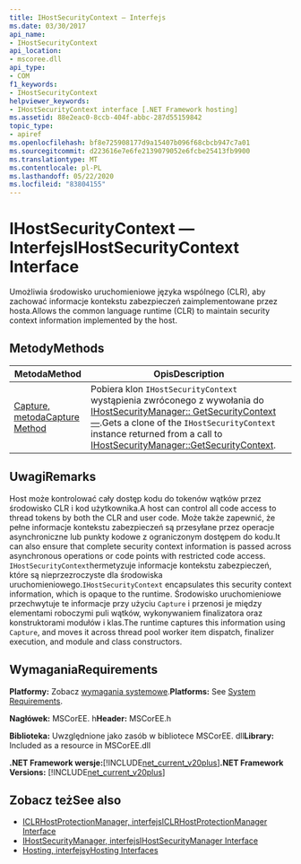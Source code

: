 ```yaml
---
title: IHostSecurityContext — Interfejs
ms.date: 03/30/2017
api_name:
- IHostSecurityContext
api_location:
- mscoree.dll
api_type:
- COM
f1_keywords:
- IHostSecurityContext
helpviewer_keywords:
- IHostSecurityContext interface [.NET Framework hosting]
ms.assetid: 88e2eac0-8ccb-404f-abbc-287d55159842
topic_type:
- apiref
ms.openlocfilehash: bf8e725908177d9a15407b096f68cbcb947c7a01
ms.sourcegitcommit: d223616e7e6fe2139079052e6fcbe25413fb9900
ms.translationtype: MT
ms.contentlocale: pl-PL
ms.lasthandoff: 05/22/2020
ms.locfileid: "83804155"
---
```

# <a name="ihostsecuritycontext-interface"></a><span data-ttu-id="5dccd-102">IHostSecurityContext — Interfejs</span><span class="sxs-lookup"><span data-stu-id="5dccd-102">IHostSecurityContext Interface</span></span>
<span data-ttu-id="5dccd-103">Umożliwia środowisko uruchomieniowe języka wspólnego (CLR), aby zachować informacje kontekstu zabezpieczeń zaimplementowane przez hosta.</span><span class="sxs-lookup"><span data-stu-id="5dccd-103">Allows the common language runtime (CLR) to maintain security context information implemented by the host.</span></span>  
  
## <a name="methods"></a><span data-ttu-id="5dccd-104">Metody</span><span class="sxs-lookup"><span data-stu-id="5dccd-104">Methods</span></span>  
  
|<span data-ttu-id="5dccd-105">Metoda</span><span class="sxs-lookup"><span data-stu-id="5dccd-105">Method</span></span>|<span data-ttu-id="5dccd-106">Opis</span><span class="sxs-lookup"><span data-stu-id="5dccd-106">Description</span></span>|  
|------------|-----------------|  
|[<span data-ttu-id="5dccd-107">Capture, metoda</span><span class="sxs-lookup"><span data-stu-id="5dccd-107">Capture Method</span></span>](../../../../docs/framework/unmanaged-api/hosting/ihostsecuritycontext-capture-method.md)|<span data-ttu-id="5dccd-108">Pobiera klon `IHostSecurityContext` wystąpienia zwróconego z wywołania do [IHostSecurityManager:: GetSecurityContext —](ihostsecuritymanager-getsecuritycontext-method.md).</span><span class="sxs-lookup"><span data-stu-id="5dccd-108">Gets a clone of the `IHostSecurityContext` instance returned from a call to [IHostSecurityManager::GetSecurityContext](ihostsecuritymanager-getsecuritycontext-method.md).</span></span>|  
  
## <a name="remarks"></a><span data-ttu-id="5dccd-109">Uwagi</span><span class="sxs-lookup"><span data-stu-id="5dccd-109">Remarks</span></span>  
 <span data-ttu-id="5dccd-110">Host może kontrolować cały dostęp kodu do tokenów wątków przez środowisko CLR i kod użytkownika.</span><span class="sxs-lookup"><span data-stu-id="5dccd-110">A host can control all code access to thread tokens by both the CLR and user code.</span></span> <span data-ttu-id="5dccd-111">Może także zapewnić, że pełne informacje kontekstu zabezpieczeń są przesyłane przez operacje asynchroniczne lub punkty kodowe z ograniczonym dostępem do kodu.</span><span class="sxs-lookup"><span data-stu-id="5dccd-111">It can also ensure that complete security context information is passed across asynchronous operations or code points with restricted code access.</span></span> <span data-ttu-id="5dccd-112">`IHostSecurityContext`hermetyzuje informacje kontekstu zabezpieczeń, które są nieprzezroczyste dla środowiska uruchomieniowego.</span><span class="sxs-lookup"><span data-stu-id="5dccd-112">`IHostSecurityContext` encapsulates this security context information, which is opaque to the runtime.</span></span> <span data-ttu-id="5dccd-113">Środowisko uruchomieniowe przechwytuje te informacje przy użyciu `Capture` i przenosi je między elementami roboczymi puli wątków, wykonywaniem finalizatora oraz konstruktorami modułów i klas.</span><span class="sxs-lookup"><span data-stu-id="5dccd-113">The runtime captures this information using `Capture`, and moves it across thread pool worker item dispatch, finalizer execution, and module and class constructors.</span></span>  
  
## <a name="requirements"></a><span data-ttu-id="5dccd-114">Wymagania</span><span class="sxs-lookup"><span data-stu-id="5dccd-114">Requirements</span></span>  
 <span data-ttu-id="5dccd-115">**Platformy:** Zobacz [wymagania systemowe](../../get-started/system-requirements.md).</span><span class="sxs-lookup"><span data-stu-id="5dccd-115">**Platforms:** See [System Requirements](../../get-started/system-requirements.md).</span></span>  
  
 <span data-ttu-id="5dccd-116">**Nagłówek:** MSCorEE. h</span><span class="sxs-lookup"><span data-stu-id="5dccd-116">**Header:** MSCorEE.h</span></span>  
  
 <span data-ttu-id="5dccd-117">**Biblioteka:** Uwzględnione jako zasób w bibliotece MSCorEE. dll</span><span class="sxs-lookup"><span data-stu-id="5dccd-117">**Library:** Included as a resource in MSCorEE.dll</span></span>  
  
 <span data-ttu-id="5dccd-118">**.NET Framework wersje:**[!INCLUDE[net_current_v20plus](../../../../includes/net-current-v20plus-md.md)]</span><span class="sxs-lookup"><span data-stu-id="5dccd-118">**.NET Framework Versions:** [!INCLUDE[net_current_v20plus](../../../../includes/net-current-v20plus-md.md)]</span></span>  
  
## <a name="see-also"></a><span data-ttu-id="5dccd-119">Zobacz też</span><span class="sxs-lookup"><span data-stu-id="5dccd-119">See also</span></span>

- [<span data-ttu-id="5dccd-120">ICLRHostProtectionManager, interfejs</span><span class="sxs-lookup"><span data-stu-id="5dccd-120">ICLRHostProtectionManager Interface</span></span>](iclrhostprotectionmanager-interface.md)
- [<span data-ttu-id="5dccd-121">IHostSecurityManager, interfejs</span><span class="sxs-lookup"><span data-stu-id="5dccd-121">IHostSecurityManager Interface</span></span>](ihostsecuritymanager-interface.md)
- [<span data-ttu-id="5dccd-122">Hosting, interfejsy</span><span class="sxs-lookup"><span data-stu-id="5dccd-122">Hosting Interfaces</span></span>](hosting-interfaces.md)
